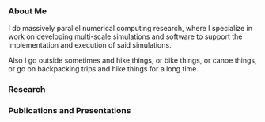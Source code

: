 ### About Me

I do massively parallel numerical computing research, where I specialize in work on developing multi-scale simulations and software to support the implementation and execution of said simulations.

Also I go outside sometimes and hike things, or bike things, or canoe things, or go on backpacking trips and hike things for a long time.

### Research



### Publications and Presentations




